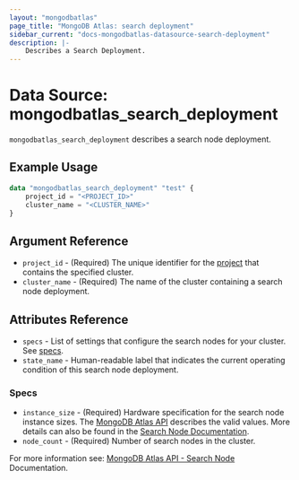 ```yaml
---
layout: "mongodbatlas"
page_title: "MongoDB Atlas: search deployment"
sidebar_current: "docs-mongodbatlas-datasource-search-deployment"
description: |-
    Describes a Search Deployment.
---
```


# Data Source: mongodbatlas_search_deployment

`mongodbatlas_search_deployment` describes a search node deployment.

## Example Usage

```terraform
data "mongodbatlas_search_deployment" "test" {
    project_id = "<PROJECT_ID>"
    cluster_name = "<CLUSTER_NAME>"
}
```

## Argument Reference

* `project_id` - (Required) The unique identifier for the [project](https://docs.atlas.mongodb.com/organizations-projects/#std-label-projects) that contains the specified cluster.
* `cluster_name` - (Required) The name of the cluster containing a search node deployment.

## Attributes Reference

* `specs` - List of settings that configure the search nodes for your cluster. See [specs](#specs).
* `state_name` - Human-readable label that indicates the current operating condition of this search node deployment.

### Specs
* `instance_size` - (Required) Hardware specification for the search node instance sizes. The [MongoDB Atlas API](https://www.mongodb.com/docs/atlas/reference/api-resources-spec/#tag/Atlas-Search/operation/createAtlasSearchDeployment) describes the valid values. More details can also be found in the [Search Node Documentation](https://www.mongodb.com/docs/atlas/cluster-config/multi-cloud-distribution/#search-tier).
* `node_count` - (Required) Number of search nodes in the cluster.


For more information see: [MongoDB Atlas API - Search Node](https://www.mongodb.com/docs/atlas/reference/api-resources-spec/#tag/Atlas-Search/operation/createAtlasSearchDeployment) Documentation.
